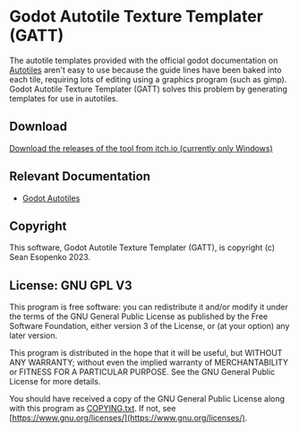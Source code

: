 # Godot Autotile Texture Templater (GATT)

The autotile templates provided with the official godot documentation on [Autotiles](https://docs.godotengine.org/en/stable/tutorials/2d/using_tilemaps.html#autotiles) aren't easy to use because the guide lines have been baked into each tile, requiring lots of editing using a graphics program (such as gimp).  Godot Autotile Texture Templater (GATT) solves this problem by generating templates for use in autotiles.

## Download

[Download the releases of the tool from itch.io (currently only Windows)](https://sesopenko.itch.io/gatt)

## Relevant Documentation

* [Godot Autotiles](https://docs.godotengine.org/en/stable/tutorials/2d/using_tilemaps.html#autotiles)

## Copyright

This software, Godot Autotile Texture Templater (GATT), is copyright (c) Sean Esopenko 2023.

## License: GNU GPL V3


This program is free software: you can redistribute it and/or modify it under the terms of the GNU General Public License as published by the Free Software Foundation, either version 3 of the License, or (at your option) any later version.

This program is distributed in the hope that it will be useful, but WITHOUT ANY WARRANTY; without even the implied warranty of MERCHANTABILITY or FITNESS FOR A PARTICULAR PURPOSE. See the GNU General Public License for more details.

You should have received a copy of the GNU General Public License along with this program as [COPYING.txt](./COPYING.txt). If not, see [https://www.gnu.org/licenses/](https://www.gnu.org/licenses/). 
